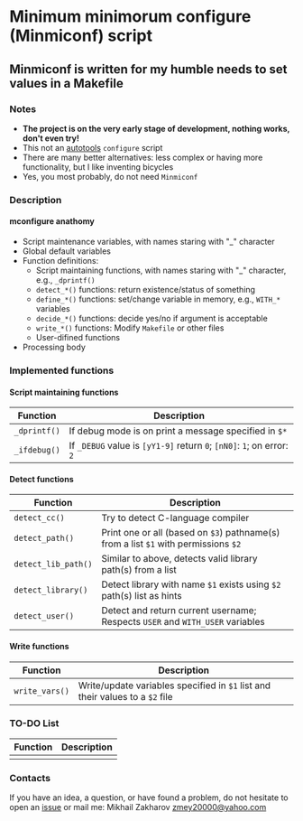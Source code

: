 # Minimum minimorum configure (Minmiconf) script

## Minmiconf is written for my humble needs to set values in a Makefile

### Notes

* **The project is on the very early stage of development, nothing works, don't even try!**
* This not an [autotools](https://www.gnu.org/software/automake/manual/html_node/Autotools-Introduction.html) `configure` script
* There are many better alternatives: less complex or having more functionality, but I like inventing bicycles
* Yes, you most probably, do not need `Minmiconf`

### Description

#### mconfigure anathomy

* Script maintenance variables, with names staring with "_" character
* Global default variables
* Function definitions:
  * Script maintaining functions, with names staring with "_" character, e.g., `_dprintf()`
  * `detect_*()` functions: return existence/status of something
  * `define_*()` functions: set/change variable in memory, e.g., `WITH_*` variables
  * `decide_*()` functions: decide yes/no if argument is acceptable
  * `write_*()` functions: Modify `Makefile` or other files
  * User-difined functions
* Processing body

### Implemented functions

#### Script maintaining functions

| Function          | Description                                                                                      |
|-------------------|--------------------------------------------------------------------------------------------------|
|`_dprintf()`       |If debug mode is on print a message specified in `$*`                                             |
|`_ifdebug()`       |If `_DEBUG` value is `[yY1-9]` return `0`; `[nN0]`: `1`; on error: `2`                            |

#### Detect functions

| Function          | Description                                                                                      |
|-------------------|--------------------------------------------------------------------------------------------------|
|`detect_cc()`      |Try to detect C-language compiler                                                                 |
|`detect_path()`    |Print one or all (based on `$3`) pathname(s) from a list `$1` with permissions `$2`               |
|`detect_lib_path()`|Similar to above, detects valid library path(s) from a list                                       |
|`detect_library()` |Detect library with name `$1` exists using `$2` path(s) list as hints                             |
|`detect_user()`    |Detect and return current username; Respects `USER` and `WITH_USER` variables                     |

#### Write functions

| Function          | Description                                                                                      |
|-------------------|--------------------------------------------------------------------------------------------------|
|`write_vars()`     |Write/update variables specified in `$1` list and their values to a `$2` file                     |

### TO-DO List

| Function          | Description                                                                                      |
|-------------------|--------------------------------------------------------------------------------------------------|
|                   |                                                                 |

### Contacts

If you have an idea, a question, or have found a problem, do not hesitate to open an
[issue](https://github.com/mezantrop/ts-warp/issues/new/choose) or mail me: Mikhail Zakharov <zmey20000@yahoo.com>
